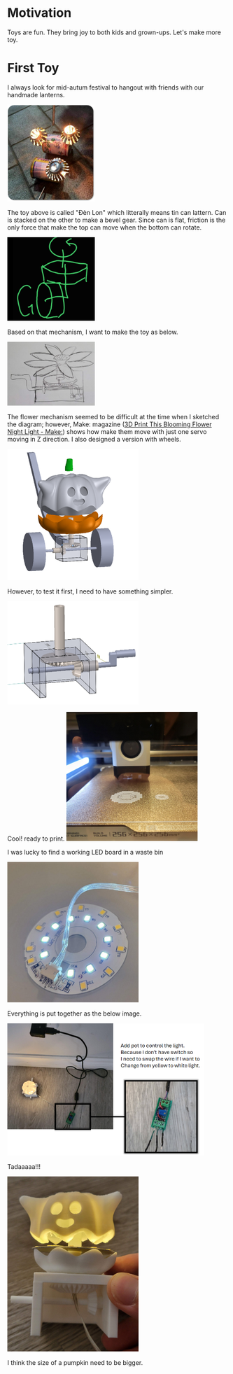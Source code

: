 # Motivation

Toys are fun. They bring joy to both kids and grown-ups. Let's make more toy.

# First Toy

I always look for mid-autum festival to hangout with friends with our handmade lanterns.

<img title="" src="assets/2025-09-28-13-27-42-image.png" alt="" width="200">

The toy above is called "Đèn Lon" which litterally means tin can lattern.  Can is stacked on the other to make a bevel gear. Since can is flat, friction is the only force that make the top can move when the bottom can rotate.

<img title="" src="assets/89b9792b0a0caa8563c076b5cd5bf78a361480fd.png" alt="2025-09-28-13-32-00-image.png" width="200">

Based on that mechanism, I want to make the toy as below. 

<img title="" src="assets/d35b137ce20830d1a053eb0db7a268008a59596b.jpg" alt="20250924_170315.jpg" width="200">

The flower mechanism seemed to be difficult at the time when I sketched the diagram; however, Make: magazine ([3D Print This Blooming Flower Night Light - Make:](https://makezine.com/projects/3d-print-this-blooming-flower-night-light/)) shows how make them move with just one servo moving in Z direction. I also designed a version with wheels.

<img title="" src="assets/9f4ce1704e7958c05bd8a89c6c690719905ad216.png" alt="" width="300">

However, to test it first, I need to have something simpler. 

<img title="" src="assets/bd4797d12b1544d5afa5c6ef13ff969422703514.png" alt="" width="300">

Cool! ready to print.
<img title="" src="assets/095b750bf4362a15d72891d236e4a5e0efd99902.jpg" alt="" width="300">

I was lucky to find a working LED board in a waste bin

<img title="" src="assets/ca3727b4e7e09e5c7c0d63ecd69ed5330c787527.jpg" alt="" width="300">

Everything is put together as the below image.

<img title="" src="assets/2025-09-28-13-52-55-image.png" alt="" width="450">

Tadaaaaa!!!

<img title="" src="assets/be92c94047385b83e1172af0bc2b230d9bfe7f4d.jpg" alt="" width="300">

I think the size of a pumpkin need to be bigger. 
